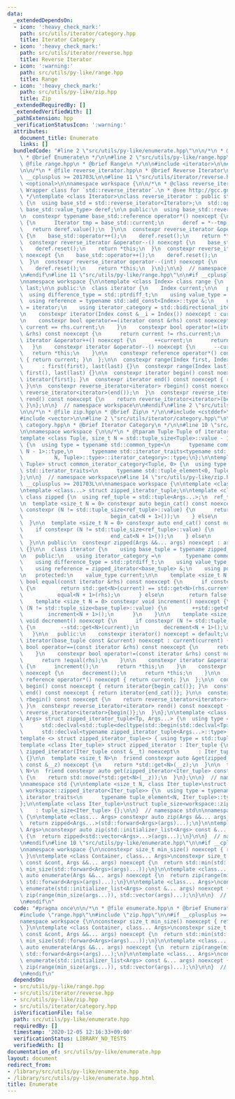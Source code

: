 ```yaml
---
data:
  _extendedDependsOn:
  - icon: ':heavy_check_mark:'
    path: src/utils/iterator/category.hpp
    title: Iterator Category
  - icon: ':heavy_check_mark:'
    path: src/utils/iterator/reverse.hpp
    title: Reverse Iterator
  - icon: ':warning:'
    path: src/utils/py-like/range.hpp
    title: Range
  - icon: ':heavy_check_mark:'
    path: src/utils/py-like/zip.hpp
    title: Zip
  _extendedRequiredBy: []
  _extendedVerifiedWith: []
  _pathExtension: hpp
  _verificationStatusIcon: ':warning:'
  attributes:
    document_title: Enumerate
    links: []
  bundledCode: "#line 2 \"src/utils/py-like/enumerate.hpp\"\n\n/*\n * @file enumerate.hpp\n\
    \ * @brief Enumerate\n */\n\n#line 2 \"src/utils/py-like/range.hpp\"\n\n/*\n *\
    \ @file range.hpp\n * @brief Range\n */\n\n#include <iterator>\n\n#line 2 \"src/utils/iterator/reverse.hpp\"\
    \n\n/*\n * @file reverse_iterator.hpp\n * @brief Reverse Iterator\n */\n\n#if\
    \ __cplusplus >= 201703L\n\n#line 11 \"src/utils/iterator/reverse.hpp\"\n#include\
    \ <optional>\n\nnamespace workspace {\n\n/*\n * @class reverse_iterator\n * @brief\
    \ Wrapper class for `std::reverse_iterator`.\n * @see http://gcc.gnu.org/PR51823\n\
    \ */\ntemplate <class Iterator>\nclass reverse_iterator : public std::reverse_iterator<Iterator>\
    \ {\n  using base_std = std::reverse_iterator<Iterator>;\n  std::optional<typename\
    \ base_std::value_type> deref;\n\n public:\n  using base_std::reverse_iterator;\n\
    \n  constexpr typename base_std::reference operator*() noexcept {\n    if (!deref)\
    \ {\n      Iterator tmp = base_std::current;\n      deref = *--tmp;\n    }\n \
    \   return deref.value();\n  }\n\n  constexpr reverse_iterator &operator++() noexcept\
    \ {\n    base_std::operator++();\n    deref.reset();\n    return *this;\n  }\n\
    \  constexpr reverse_iterator &operator--() noexcept {\n    base_std::operator++();\n\
    \    deref.reset();\n    return *this;\n  }\n  constexpr reverse_iterator operator++(int)\
    \ noexcept {\n    base_std::operator++();\n    deref.reset();\n    return *this;\n\
    \  }\n  constexpr reverse_iterator operator--(int) noexcept {\n    base_std::operator++();\n\
    \    deref.reset();\n    return *this;\n  }\n};\n\n}  // namespace workspace\n\
    \n#endif\n#line 11 \"src/utils/py-like/range.hpp\"\n\n#if __cplusplus >= 201703L\n\
    \nnamespace workspace {\n\ntemplate <class Index> class range {\n  Index first,\
    \ last;\n\n public:\n  class iterator {\n    Index current;\n\n   public:\n  \
    \  using difference_type = std::ptrdiff_t;\n    using value_type = Index;\n  \
    \  using reference = typename std::add_const<Index>::type &;\n    using pointer\
    \ = iterator;\n    using iterator_category = std::bidirectional_iterator_tag;\n\
    \n    constexpr iterator(Index const &__i = Index()) noexcept : current(__i) {}\n\
    \n    constexpr bool operator==(iterator const &rhs) const noexcept {\n      return\
    \ current == rhs.current;\n    }\n    constexpr bool operator!=(iterator const\
    \ &rhs) const noexcept {\n      return current != rhs.current;\n    }\n\n    constexpr\
    \ iterator &operator++() noexcept {\n      ++current;\n      return *this;\n \
    \   }\n    constexpr iterator &operator--() noexcept {\n      --current;\n   \
    \   return *this;\n    }\n\n    constexpr reference operator*() const noexcept\
    \ { return current; }\n  };\n\n  constexpr range(Index first, Index last) noexcept\n\
    \      : first(first), last(last) {}\n  constexpr range(Index last) noexcept :\
    \ first(), last(last) {}\n\n  constexpr iterator begin() const noexcept { return\
    \ iterator{first}; }\n  constexpr iterator end() const noexcept { return iterator{last};\
    \ }\n\n  constexpr reverse_iterator<iterator> rbegin() const noexcept {\n    return\
    \ reverse_iterator<iterator>(end());\n  }\n  constexpr reverse_iterator<iterator>\
    \ rend() const noexcept {\n    return reverse_iterator<iterator>(begin());\n \
    \ }\n};\n\n}  // namespace workspace\n\n#endif\n#line 2 \"src/utils/py-like/zip.hpp\"\
    \n\n/*\n * @file zip.hpp\n * @brief Zip\n */\n\n#include <cstddef>\n#include <tuple>\n\
    #include <vector>\n\n#line 2 \"src/utils/iterator/category.hpp\"\n\n/*\n * @file\
    \ category.hpp\n * @brief Iterator Category\n */\n\n#line 10 \"src/utils/iterator/category.hpp\"\
    \n\nnamespace workspace {\n\n/*\n * @tparam Tuple Tuple of iterator types\n */\n\
    template <class Tuple, size_t N = std::tuple_size<Tuple>::value - 1>\nstruct common_iterator_category\
    \ {\n  using type = typename std::common_type<\n      typename common_iterator_category<Tuple,\
    \ N - 1>::type,\n      typename std::iterator_traits<typename std::tuple_element<\n\
    \          N, Tuple>::type>::iterator_category>::type;\n};\n\ntemplate <class\
    \ Tuple> struct common_iterator_category<Tuple, 0> {\n  using type = typename\
    \ std::iterator_traits<\n      typename std::tuple_element<0, Tuple>::type>::iterator_category;\n\
    };\n\n}  // namespace workspace\n#line 14 \"src/utils/py-like/zip.hpp\"\n\n#if\
    \ __cplusplus >= 201703L\n\nnamespace workspace {\n\ntemplate <class> struct zipped_iterator;\n\
    \ntemplate <class...> struct zipped_iterator_tuple;\n\ntemplate <class... Args>\
    \ class zipped {\n  using ref_tuple = std::tuple<Args...>;\n  ref_tuple args;\n\
    \n  template <size_t N = 0> constexpr auto begin_cat() const noexcept {\n    if\
    \ constexpr (N != std::tuple_size<ref_tuple>::value) {\n      return std::tuple_cat(std::tuple(std::begin(std::get<N>(args))),\n\
    \                            begin_cat<N + 1>());\n    } else\n      return std::tuple<>();\n\
    \  }\n\n  template <size_t N = 0> constexpr auto end_cat() const noexcept {\n\
    \    if constexpr (N != std::tuple_size<ref_tuple>::value) {\n      return std::tuple_cat(std::tuple(std::end(std::get<N>(args))),\n\
    \                            end_cat<N + 1>());\n    } else\n      return std::tuple<>();\n\
    \  }\n\n public:\n  constexpr zipped(Args &&... args) noexcept : args(args...)\
    \ {}\n\n  class iterator {\n    using base_tuple = typename zipped_iterator_tuple<Args...>::type;\n\
    \n   public:\n    using iterator_category =\n        typename common_iterator_category<base_tuple>::type;\n\
    \    using difference_type = std::ptrdiff_t;\n    using value_type = zipped_iterator<base_tuple>;\n\
    \    using reference = zipped_iterator<base_tuple> &;\n    using pointer = iterator;\n\
    \n   protected:\n    value_type current;\n\n    template <size_t N = 0>\n    constexpr\
    \ bool equal(const iterator &rhs) const noexcept {\n      if constexpr (N != std::tuple_size<base_tuple>::value)\
    \ {\n        return std::get<N>(current) == std::get<N>(rhs.current) ||\n    \
    \           equal<N + 1>(rhs);\n      } else\n        return false;\n    }\n\n\
    \    template <size_t N = 0> constexpr void increment() noexcept {\n      if constexpr\
    \ (N != std::tuple_size<base_tuple>::value) {\n        ++std::get<N>(current);\n\
    \        increment<N + 1>();\n      }\n    }\n\n    template <size_t N = 0> constexpr\
    \ void decrement() noexcept {\n      if constexpr (N != std::tuple_size<base_tuple>::value)\
    \ {\n        --std::get<N>(current);\n        decrement<N + 1>();\n      }\n \
    \   }\n\n   public:\n    constexpr iterator() noexcept = default;\n    constexpr\
    \ iterator(base_tuple const &current) noexcept : current(current) {}\n\n    constexpr\
    \ bool operator==(const iterator &rhs) const noexcept {\n      return equal(rhs);\n\
    \    }\n    constexpr bool operator!=(const iterator &rhs) const noexcept {\n\
    \      return !equal(rhs);\n    }\n\n    constexpr iterator &operator++() noexcept\
    \ {\n      increment();\n      return *this;\n    }\n    constexpr iterator &operator--()\
    \ noexcept {\n      decrement();\n      return *this;\n    }\n\n    constexpr\
    \ reference operator*() noexcept { return current; }\n  };\n\n  constexpr iterator\
    \ begin() const noexcept { return iterator{begin_cat()}; }\n  constexpr iterator\
    \ end() const noexcept { return iterator{end_cat()}; }\n\n  constexpr reverse_iterator<iterator>\
    \ rbegin() const noexcept {\n    return reverse_iterator<iterator>{end()};\n \
    \ }\n  constexpr reverse_iterator<iterator> rend() const noexcept {\n    return\
    \ reverse_iterator<iterator>{begin()};\n  }\n};\n\ntemplate <class Tp, class...\
    \ Args> struct zipped_iterator_tuple<Tp, Args...> {\n  using type = decltype(std::tuple_cat(\n\
    \      std::declval<std::tuple<decltype(std::begin(std::declval<Tp>()))>>(),\n\
    \      std::declval<typename zipped_iterator_tuple<Args...>::type>()));\n};\n\n\
    template <> struct zipped_iterator_tuple<> { using type = std::tuple<>; };\n\n\
    template <class Iter_tuple> struct zipped_iterator : Iter_tuple {\n  constexpr\
    \ zipped_iterator(Iter_tuple const &__t) noexcept\n      : Iter_tuple::tuple(__t)\
    \ {}\n\n  template <size_t N>\n  friend constexpr auto &get(zipped_iterator<Iter_tuple>\
    \ const &__z) noexcept {\n    return *std::get<N>(__z);\n  }\n\n  template <size_t\
    \ N>\n  friend constexpr auto get(zipped_iterator<Iter_tuple> const &&__z) noexcept\
    \ {\n    return std::move(*std::get<N>(__z));\n  }\n};\n\n}  // namespace workspace\n\
    \nnamespace std {\n\ntemplate <size_t N, class Iter_tuple>\nstruct tuple_element<N,\
    \ workspace::zipped_iterator<Iter_tuple>> {\n  using type = typename remove_reference<typename\
    \ iterator_traits<\n      typename tuple_element<N, Iter_tuple>::type>::reference>::type;\n\
    };\n\ntemplate <class Iter_tuple>\nstruct tuple_size<workspace::zipped_iterator<Iter_tuple>>\n\
    \    : tuple_size<Iter_tuple> {};\n\n}  // namespace std\n\nnamespace workspace\
    \ {\n\ntemplate <class... Args> constexpr auto zip(Args &&... args) noexcept {\n\
    \  return zipped<Args...>(std::forward<Args>(args)...);\n}\n\ntemplate <class...\
    \ Args>\nconstexpr auto zip(std::initializer_list<Args> const &... args) noexcept\
    \ {\n  return zipped<std::vector<Args>...>(args...);\n}\n\n}  // namespace workspace\n\
    \n#endif\n#line 10 \"src/utils/py-like/enumerate.hpp\"\n\n#if __cplusplus >= 201703L\n\
    \nnamespace workspace {\n\nconstexpr size_t min_size() noexcept { return SIZE_MAX;\
    \ }\n\ntemplate <class Container, class... Args>\nconstexpr size_t min_size(Container\
    \ const &cont, Args &&... args) noexcept {\n  return std::min(std::size(cont),\
    \ min_size(std::forward<Args>(args)...));\n}\n\ntemplate <class... Args> constexpr\
    \ auto enumerate(Args &&... args) noexcept {\n  return zip(range(min_size(args...)),\
    \ std::forward<Args>(args)...);\n}\n\ntemplate <class... Args>\nconstexpr auto\
    \ enumerate(std::initializer_list<Args> const &... args) noexcept {\n  return\
    \ zip(range(min_size(args...)), std::vector(args)...);\n}\n\n}  // namespace workspace\n\
    \n#endif\n"
  code: "#pragma once\n\n/*\n * @file enumerate.hpp\n * @brief Enumerate\n */\n\n\
    #include \"range.hpp\"\n#include \"zip.hpp\"\n\n#if __cplusplus >= 201703L\n\n\
    namespace workspace {\n\nconstexpr size_t min_size() noexcept { return SIZE_MAX;\
    \ }\n\ntemplate <class Container, class... Args>\nconstexpr size_t min_size(Container\
    \ const &cont, Args &&... args) noexcept {\n  return std::min(std::size(cont),\
    \ min_size(std::forward<Args>(args)...));\n}\n\ntemplate <class... Args> constexpr\
    \ auto enumerate(Args &&... args) noexcept {\n  return zip(range(min_size(args...)),\
    \ std::forward<Args>(args)...);\n}\n\ntemplate <class... Args>\nconstexpr auto\
    \ enumerate(std::initializer_list<Args> const &... args) noexcept {\n  return\
    \ zip(range(min_size(args...)), std::vector(args)...);\n}\n\n}  // namespace workspace\n\
    \n#endif\n"
  dependsOn:
  - src/utils/py-like/range.hpp
  - src/utils/iterator/reverse.hpp
  - src/utils/py-like/zip.hpp
  - src/utils/iterator/category.hpp
  isVerificationFile: false
  path: src/utils/py-like/enumerate.hpp
  requiredBy: []
  timestamp: '2020-12-05 12:16:33+09:00'
  verificationStatus: LIBRARY_NO_TESTS
  verifiedWith: []
documentation_of: src/utils/py-like/enumerate.hpp
layout: document
redirect_from:
- /library/src/utils/py-like/enumerate.hpp
- /library/src/utils/py-like/enumerate.hpp.html
title: Enumerate
---
```

